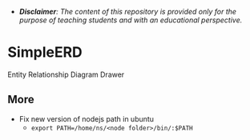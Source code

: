 - _**Disclaimer**: The content of this repository is provided only for the purpose of teaching students and with an educational perspective._

# SimpleERD
Entity Relationship Diagram Drawer

## More
- Fix new version of nodejs path in ubuntu
    - `export PATH=/home/ns/<node folder>/bin/:$PATH`
